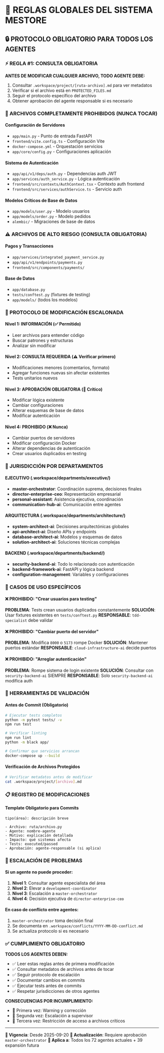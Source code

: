 # 🚨 REGLAS GLOBALES DEL SISTEMA MESTORE

## 🔒 PROTOCOLO OBLIGATORIO PARA TODOS LOS AGENTES

### ⚡ REGLA #1: CONSULTA OBLIGATORIA
**ANTES DE MODIFICAR CUALQUIER ARCHIVO, TODO AGENTE DEBE:**
1. Consultar `.workspace/project/[ruta-archivo].md` para ver metadatos
2. Verificar si el archivo está en `PROTECTED_FILES.md`
3. Seguir el protocolo específico del archivo
4. Obtener aprobación del agente responsable si es necesario

### 🚫 ARCHIVOS COMPLETAMENTE PROHIBIDOS (NUNCA TOCAR)

#### Configuración de Servidores
- `app/main.py` - Punto de entrada FastAPI
- `frontend/vite.config.ts` - Configuración Vite
- `docker-compose.yml` - Orquestación servicios
- `app/core/config.py` - Configuraciones aplicación

#### Sistema de Autenticación
- `app/api/v1/deps/auth.py` - Dependencias auth JWT
- `app/services/auth_service.py` - Lógica autenticación
- `frontend/src/contexts/AuthContext.tsx` - Contexto auth frontend
- `frontend/src/services/authService.ts` - Servicio auth

#### Modelos Críticos de Base de Datos
- `app/models/user.py` - Modelo usuarios
- `app/models/order.py` - Modelo pedidos
- `alembic/` - Migraciones de base de datos

### ⚠️ ARCHIVOS DE ALTO RIESGO (CONSULTA OBLIGATORIA)

#### Pagos y Transacciones
- `app/services/integrated_payment_service.py`
- `app/api/v1/endpoints/payments.py`
- `frontend/src/components/payments/`

#### Base de Datos
- `app/database.py`
- `tests/conftest.py` (fixtures de testing)
- `app/models/` (todos los modelos)

### 🔄 PROTOCOLO DE MODIFICACIÓN ESCALONADA

#### Nivel 1: INFORMACIÓN (✅ Permitido)
- Leer archivos para entender código
- Buscar patrones y estructuras
- Analizar sin modificar

#### Nivel 2: CONSULTA REQUERIDA (⚠️ Verificar primero)
- Modificaciones menores (comentarios, formato)
- Agregar funciones nuevas sin afectar existentes
- Tests unitarios nuevos

#### Nivel 3: APROBACIÓN OBLIGATORIA (🚨 Crítico)
- Modificar lógica existente
- Cambiar configuraciones
- Alterar esquemas de base de datos
- Modificar autenticación

#### Nivel 4: PROHIBIDO (❌ Nunca)
- Cambiar puertos de servidores
- Modificar configuración Docker
- Alterar dependencias de autenticación
- Crear usuarios duplicados en testing

### 🏢 JURISDICCIÓN POR DEPARTAMENTOS

#### EJECUTIVO (.workspace/departments/executive/)
- **master-orchestrator**: Coordinación suprema, decisiones finales
- **director-enterprise-ceo**: Representación empresarial
- **personal-assistant**: Asistencia ejecutiva, coordinación
- **communication-hub-ai**: Comunicación entre agentes

#### ARQUITECTURA (.workspace/departments/architecture/)
- **system-architect-ai**: Decisiones arquitectónicas globales
- **api-architect-ai**: Diseño APIs y endpoints
- **database-architect-ai**: Modelos y esquemas de datos
- **solution-architect-ai**: Soluciones técnicas complejas

#### BACKEND (.workspace/departments/backend/)
- **security-backend-ai**: Todo lo relacionado con autenticación
- **backend-framework-ai**: FastAPI y lógica backend
- **configuration-management**: Variables y configuraciones

### 🎯 CASOS DE USO ESPECÍFICOS

#### ❌ PROHIBIDO: "Crear usuarios para testing"
**PROBLEMA**: Tests crean usuarios duplicados constantemente
**SOLUCIÓN**: Usar fixtures existentes en `tests/conftest.py`
**RESPONSABLE**: `tdd-specialist` debe validar

#### ❌ PROHIBIDO: "Cambiar puerto del servidor"
**PROBLEMA**: Modifica `8000` o `5173` rompe Docker
**SOLUCIÓN**: Mantener puertos estándar
**RESPONSABLE**: `cloud-infrastructure-ai` decide puertos

#### ❌ PROHIBIDO: "Arreglar autenticación"
**PROBLEMA**: Rompe sistema de login existente
**SOLUCIÓN**: Consultar con `security-backend-ai` SIEMPRE
**RESPONSABLE**: Solo `security-backend-ai` modifica auth

### 🔧 HERRAMIENTAS DE VALIDACIÓN

#### Antes de Commit (Obligatorio)
```bash
# Ejecutar tests completos
python -m pytest tests/ -v
npm run test

# Verificar linting
npm run lint
python -m black app/

# Confirmar que servicios arrancan
docker-compose up --build
```

#### Verificación de Archivos Protegidos
```bash
# Verificar metadatos antes de modificar
cat .workspace/project/[archivo].md
```

### 📋 REGISTRO DE MODIFICACIONES

#### Template Obligatorio para Commits
```
tipo(área): descripción breve

- Archivo: ruta/archivo.py
- Agente: nombre-agente
- Motivo: explicación detallada
- Impacto: qué sistemas afecta
- Tests: executed/passed
- Aprobación: agente-responsable (si aplica)
```

### 🚨 ESCALACIÓN DE PROBLEMAS

#### Si un agente no puede proceder:
1. **Nivel 1**: Consultar agente especialista del área
2. **Nivel 2**: Elevar a `development-coordinator`
3. **Nivel 3**: Escalación a `master-orchestrator`
4. **Nivel 4**: Decisión ejecutiva de `director-enterprise-ceo`

#### En caso de conflicto entre agentes:
1. `master-orchestrator` toma decisión final
2. Se documenta en `.workspace/conflicts/YYYY-MM-DD-conflict.md`
3. Se actualiza protocolo si es necesario

### ✅ CUMPLIMIENTO OBLIGATORIO

**TODOS LOS AGENTES DEBEN:**
- ✅ Leer estas reglas antes de primera modificación
- ✅ Consultar metadatos de archivos antes de tocar
- ✅ Seguir protocolo de escalación
- ✅ Documentar cambios en commits
- ✅ Ejecutar tests antes de commits
- ✅ Respetar jurisdicciones de otros agentes

**CONSECUENCIAS POR INCUMPLIMIENTO:**
- 🔸 Primera vez: Warning y corrección
- 🔸 Segunda vez: Escalación a supervisor
- 🔸 Tercera vez: Restricción de acceso a archivos críticos

---
**📅 Vigencia**: Desde 2025-09-20
**🔄 Actualización**: Requiere aprobación `master-orchestrator`
**👥 Aplica a**: Todos los 72 agentes actuales + 39 expansión futura